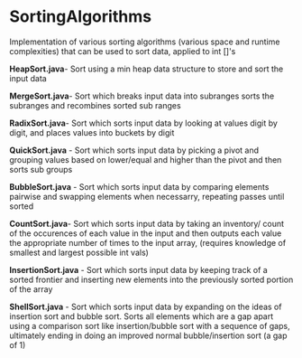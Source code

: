 # SortingAlgorithms
Implementation of various sorting algorithms (various space and runtime complexities) that can be used to sort data, applied to int []'s

**HeapSort.java**-    Sort using a min heap data structure to store and sort the input data

**MergeSort.java**-   Sort which breaks input data into subranges sorts the subranges and recombines sorted sub ranges

**RadixSort.java**-   Sort which sorts input data by looking at values digit by digit, and places values into buckets by digit

**QuickSort.java** -  Sort which sorts input data by picking a pivot and grouping values based on lower/equal and higher than the pivot and then sorts sub groups  

**BubbleSort.java** - Sort which sorts input data by comparing elements pairwise and swapping elements when necessarry, repeating passes until sorted

**CountSort.java**-   Sort which sorts input data by taking an inventory/ count of the occurences of each value in the input and then outputs each value the appropriate number of times to the input array, (requires knowledge of smallest and largest possible int vals)

**InsertionSort.java** - Sort which sorts input data by keeping track of a sorted frontier and inserting new elements into the previously sorted portion of the array

**ShellSort.java** - Sort which sorts input data by expanding on the ideas of insertion sort and bubble sort. Sorts all elements which are a gap apart using a comparison sort like insertion/bubble sort with a sequence of gaps, ultimately ending in doing an improved normal bubble/insertion sort (a gap of 1)
